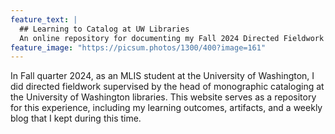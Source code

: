 ```yaml
---
feature_text: |
  ## Learning to Catalog at UW Libraries
  An online repository for documenting my Fall 2024 Directed Fieldwork experience.
feature_image: "https://picsum.photos/1300/400?image=161"
---
```


In Fall quarter 2024, as an MLIS student at the University of Washington, I did directed fieldwork supervised by the head of monographic cataloging at the University of Washington libraries. This website serves as a repository for this experience, including my learning outcomes, artifacts, and a weekly blog that I kept during this time. 